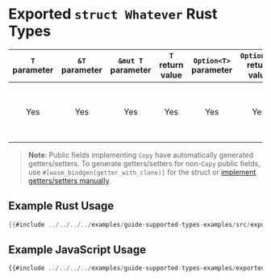 # Exported `struct Whatever` Rust Types

| `T` parameter | `&T` parameter | `&mut T` parameter | `T` return value | `Option<T>` parameter | `Option<T>` return value | JavaScript representation |
|:---:|:---:|:---:|:---:|:---:|:---:|:---:|
| Yes | Yes | Yes | Yes | Yes | Yes | Instances of a `wasm-bindgen`-generated JavaScript `class Whatever { ... }` |

> **Note**: Public fields implementing `Copy` have automatically generated getters/setters.
> To generate getters/setters for non-`Copy` public fields, use `#[wasm_bindgen(getter_with_clone)]` for the struct
> or [implement getters/setters manually](https://wasm-bindgen.github.io/wasm-bindgen/reference/attributes/on-rust-exports/getter-and-setter.html).

## Example Rust Usage

```rust
{{#include ../../../../examples/guide-supported-types-examples/src/exported_types.rs}}
```

## Example JavaScript Usage

```js
{{#include ../../../../examples/guide-supported-types-examples/exported_types.js}}
```
